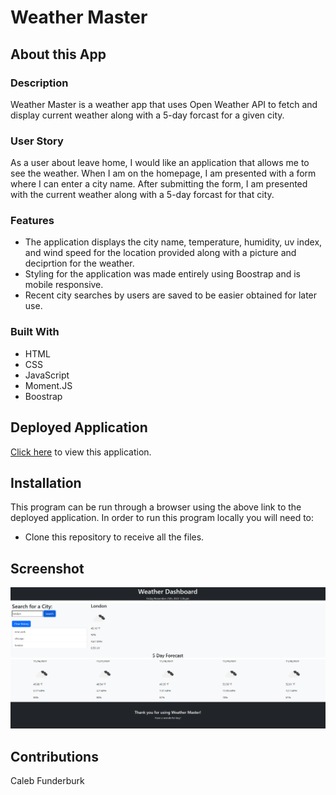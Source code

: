 # Weather Master

## About this App

### Description

Weather Master is a weather app that uses Open Weather API to fetch and display current weather along with a 5-day forcast for a given city.

### User Story

As a user about leave home, I would like an application that allows me to see the weather. When I am on the homepage, I am presented with a form where I can enter a city name. After submitting the form, I am presented with the current weather along with a 5-day forcast for that city.

### Features

* The application displays the city name, temperature, humidity, uv index, and wind speed for the location provided along with a picture and deciprtion for the weather.
* Styling for the application was made entirely using Boostrap and is mobile responsive.
* Recent city searches by users are saved to be easier obtained for later use.

### Built With

- HTML
- CSS
- JavaScript
- Moment.JS
- Boostrap

## Deployed Application

<a href="https://calebfunderburk.github.io/Weather-Master/" target="_blank">Click here</a> to view this application.

## Installation

This program can be run through a browser using the above link to the deployed application. In order to run this program locally you will need to:

* Clone this repository to receive all the files.

## Screenshot

![Screenshot](./assets/images/screenshot.png)

## Contributions

Caleb Funderburk
